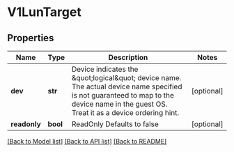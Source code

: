 # V1LunTarget

## Properties
Name | Type | Description | Notes
------------ | ------------- | ------------- | -------------
**dev** | **str** | Device indicates the \&quot;logical\&quot; device name. The actual device name specified is not guaranteed to map to the device name in the guest OS. Treat it as a device ordering hint. | [optional] 
**readonly** | **bool** | ReadOnly Defaults to false | [optional] 

[[Back to Model list]](../README.md#documentation-for-models) [[Back to API list]](../README.md#documentation-for-api-endpoints) [[Back to README]](../README.md)


